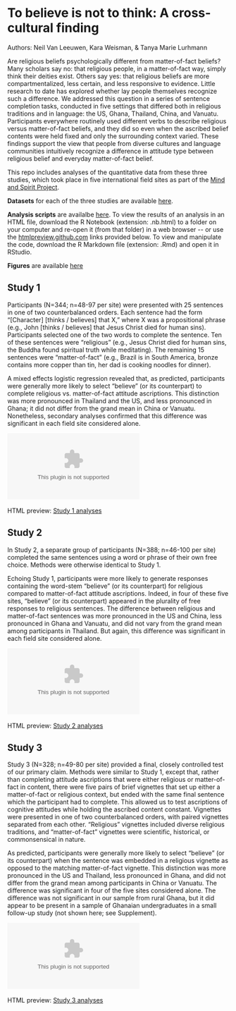 # To believe is not to think: A cross-cultural finding

Authors: Neil Van Leeuwen, Kara Weisman, & Tanya Marie Lurhmann

Are religious beliefs psychologically different from matter-of-fact beliefs? Many scholars say no: that religious people, in a matter-of-fact way, simply think their deities exist. Others say yes: that religious beliefs are more compartmentalized, less certain, and less responsive to evidence. Little research to date has explored whether lay people themselves recognize such a difference. We addressed this question in a series of sentence completion tasks, conducted in five settings that differed both in religious traditions and in language: the US, Ghana, Thailand, China, and Vanuatu. Participants everywhere routinely used different verbs to describe religious versus matter-of-fact beliefs, and they did so even when the ascribed belief contents were held fixed and only the surrounding context varied. These findings support the view that people from diverse cultures and language communities intuitively recognize a difference in attitude type between religious belief and everyday matter-of-fact belief.

This repo includes analyses of the quantitative data from these three studies, which took place in five international field sites as part of the [Mind and Spirit Project](https://themindandspiritproject.stanford.edu/#Home).

**Datasets** for each of the three studies are available [here](https://github.com/kgweisman/think_believe/tree/master/data).

**Analysis scripts** are availalbe [here](https://github.com/kgweisman/think_believe/tree/master/analyses). To view the results of an analysis in an HTML file, download the R Notebook (extension: .nb.html) to a folder on your computer and re-open it (from that folder) in a web browser -- or use the [htmlpreview.github.com](htmlpreview.github.com) links provided below. To view and manipulate the code, download the R Markdown file (extension: .Rmd) and open it in RStudio.

**Figures** are available [here](https://github.com/kgweisman/think_believe/tree/master/figures)

## Study 1

Participants (N=344; n=48-97 per site) were presented with 25 sentences in one of two counterbalanced orders. Each sentence had the form “[Character] [thinks / believes] that X,” where X was a propositional phrase (e.g., John [thinks / believes] that Jesus Christ died for human sins). Participants selected one of the two words to complete the sentence. Ten of these sentences were “religious” (e.g., Jesus Christ died for human sins, the Buddha found spiritual truth while meditating). 
The remaining 15 sentences were “matter-of-fact” (e.g., Brazil is in South America, bronze contains more copper than tin, her dad is cooking noodles for dinner).

A mixed effects logistic regression revealed that, as predicted, participants were generally more likely to select “believe” (or its counterpart) to complete religious vs. matter-of-fact attitude ascriptions. This distinction was more pronounced in Thailand and the US, and less pronounced in Ghana; it did not differ from the grand mean in China or Vanuatu. Nonetheless, secondary analyses confirmed that this difference was significant in each field site considered alone.

![Figure 1](https://github.com/kgweisman/think_believe/blob/master/figures/journal_submission/fig_1.eps?raw=true)

HTML preview: [Study 1 analyses](http://htmlpreview.github.io/?https://github.com/kgweisman/think_believe/blob/master/analyses/think_believe_1.nb.html)

## Study 2

In Study 2, a separate group of participants (N=388; n=46-100 per site) completed the same sentences using a word or phrase of their own free choice. Methods were otherwise identical to Study 1.

Echoing Study 1, participants were more likely to generate responses containing the word-stem “believe” (or its counterpart) for religious compared to matter-of-fact attitude ascriptions. Indeed, in four of these five sites, “believe” (or its counterpart) appeared in the plurality of free responses to religious sentences. The difference between religious and matter-of-fact sentences was more pronounced in the US and China, less pronounced in Ghana and Vanuatu, and did not vary from the grand mean among participants in Thailand. But again, this difference was significant in each field site considered alone.

![Figure 2](https://github.com/kgweisman/think_believe/blob/master/figures/journal_submission/fig_2.eps?raw=true)

HTML preview: [Study 2 analyses](http://htmlpreview.github.io/?https://github.com/kgweisman/think_believe/blob/master/analyses/think_believe_2.nb.html)

## Study 3

Study 3 (N=328; n=49-80 per site) provided a final, closely controlled test of our primary claim. Methods were similar to Study 1, except that, rather than completing attitude ascriptions that were either religious or matter-of-fact in content, there were five pairs of brief vignettes that set up either a matter-of-fact or religious context, but ended with the same final sentence which the participant had to complete. This allowed us to test ascriptions of cognitive attitudes while holding the ascribed content constant. Vignettes were presented in one of two counterbalanced orders, with paired vignettes separated from each other. “Religious” vignettes included diverse religious traditions, and “matter-of-fact” vignettes were scientific, historical, or commonsensical in nature. 

As predicted, participants were generally more likely to select “believe” (or its counterpart) when the sentence was embedded in a religious vignette as opposed to the matching matter-of-fact vignette. This distinction was more pronounced in the US and Thailand, less pronounced in Ghana, and did not differ from the grand mean among participants in China or Vanuatu. The difference was significant in four of the five sites considered alone. The difference was not significant in our sample from rural Ghana, but it did appear to be present in a sample of Ghanaian undergraduates in a small follow-up study (not shown here; see Supplement).

![Figure 3](https://github.com/kgweisman/think_believe/blob/master/figures/journal_submission/fig_3.eps?raw=true)

HTML preview: [Study 3 analyses](http://htmlpreview.github.io/?https://github.com/kgweisman/think_believe/blob/master/analyses/think_believe_3.nb.html)


